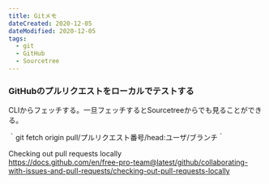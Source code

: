 ```yaml
---
title: Gitメモ
dateCreated: 2020-12-05
dateModified: 2020-12-05
tags:
  - git
  - GitHub
  - Sourcetree
---
```


### GitHubのプルリクエストをローカルでテストする

CLIからフェッチする。一旦フェッチするとSourcetreeからでも見ることができる。

｀git fetch origin pull/プルリクエスト番号/head:ユーザ/ブランチ｀

Checking out pull requests locally  
https://docs.github.com/en/free-pro-team@latest/github/collaborating-with-issues-and-pull-requests/checking-out-pull-requests-locally

